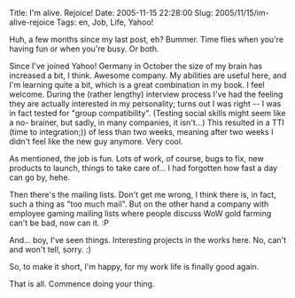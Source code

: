 Title: I'm alive. Rejoice!
Date: 2005-11-15 22:28:00
Slug: 2005/11/15/im-alive-rejoice
Tags: en, Job, Life, Yahoo!


Huh, a few months since my last post, eh? Bummer. Time flies when you're
having fun or when you're busy. Or both.

Since I've joined Yahoo! Germany in October the size of my brain has increased
a bit, I think. Awesome company. My abilities are useful here, and I'm
learning quite a bit, which is a great combination in my book. I feel welcome.
During the (rather lengthy) interview process I've had the feeling they are
actually interested in my personality; turns out I was right -- I was in fact
tested for "group compatibility". (Testing social skills might seem like a no-
brainer, but sadly, in many companies, it isn't…) This resulted in a TTI (time
to integration;)) of less than two weeks, meaning after two weeks I didn't
feel like the new guy anymore. Very cool.

As mentioned, the job is fun. Lots of work, of course, bugs to fix, new
products to launch, things to take care of… I had forgotten how fast a day can
go by, hehe.

Then there's the mailing lists. Don't get me wrong, I think there is, in fact,
such a thing as "too much mail". But on the other hand a company with employee
gaming mailing lists where people discuss WoW gold farming can't be bad, now
can it. :P

And… boy, I've seen things. Interesting projects in the works here. No, can't
and won't tell, sorry. :)

So, to make it short, I'm happy, for my work life is finally good again.

That is all. Commence doing your thing.
